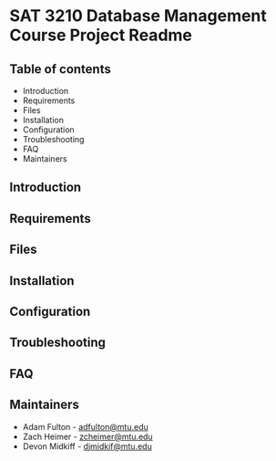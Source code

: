 # SAT 3210 Database Management Course Project Readme

## Table of contents

- Introduction
- Requirements
- Files
- Installation
- Configuration
- Troubleshooting
- FAQ
- Maintainers


## Introduction


## Requirements


## Files


## Installation


## Configuration


## Troubleshooting


## FAQ


## Maintainers

- Adam Fulton   - adfulton@mtu.edu
- Zach Heimer   - zcheimer@mtu.edu
- Devon Midkiff - djmidkif@mtu.edu 